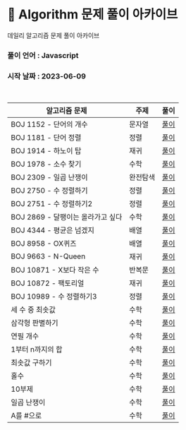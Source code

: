 # 🎲 Algorithm 문제 풀이 아카이브

데일리 알고리즘 문제 풀이 아카이브

### 풀이 언어 : Javascript

### 시작 날짜 : 2023-06-09

<br>

| 알고리즘 문제                     | 주제     | 풀이                                                                                                                      |
| --------------------------------- | -------- | ------------------------------------------------------------------------------------------------------------------------- |
| BOJ 1152 - 단어의 개수            | 문자열   | [풀이](https://velog.io/@ongsim123/Algorithm-%EB%B0%B1%EC%A4%80-1154-javaScript)                                          |
| BOJ 1181 - 단어 정렬              | 정렬     | [풀이](https://velog.io/@ongsim123/Algorithm-%EB%B0%B1%EC%A4%80-1181-javaScript)                                          |
| BOJ 1914 - 하노이 탑              | 재귀     | [풀이](https://velog.io/@ongsim123/Algorithm-%EB%B0%B1%EC%A4%80-1914-javaScript)                                          |
| BOJ 1978 - 소수 찾기              | 수학     | [풀이](https://velog.io/@ongsim123/Algorithm-%EB%B0%B1%EC%A4%80-1978-javaScript)                                          |
| BOJ 2309 - 일곱 난쟁이            | 완전탐색 | [풀이](https://velog.io/@ongsim123/Algorithm-%EB%B0%B1%EC%A4%80-1181-javaScript-1g3ryv2c)                                 |
| BOJ 2750 - 수 정렬하기            | 정렬     | [풀이](https://velog.io/@ongsim123/Algorithm-%EB%B0%B1%EC%A4%80-2750-javaScript)                                          |
| BOJ 2751 - 수 정렬하기2           | 정렬     | [풀이](https://velog.io/@ongsim123/Algorithm-%EB%B0%B1%EC%A4%80-2751-javaScript)                                          |
| BOJ 2869 - 달팽이는 올라가고 싶다 | 수학     | [풀이](https://velog.io/@ongsim123/Algorithm-%EB%B0%B1%EC%A4%80-2869-javaScript)                                          |
| BOJ 4344 - 평균은 넘겠지          | 배열     | [풀이](https://velog.io/@ongsim123/Algorithm-%EB%B0%B1%EC%A4%80-4344-javaScript)                                          |
| BOJ 8958 - OX퀴즈                 | 배열     | [풀이](https://velog.io/@ongsim123/Algorithm-%EB%B0%B1%EC%A4%80-8958-javaScript)                                          |
| BOJ 9663 - N-Queen                | 재귀     | [풀이](https://velog.io/@ongsim123/Algorithm-%EB%B0%B1%EC%A4%80-9663-javaScript)                                          |
| BOJ 10871 - X보다 작은 수         | 반복문   | [풀이](https://velog.io/@ongsim123/Algorithm-%EB%B0%B1%EC%A4%8010871-javaScript)                                          |
| BOJ 10872 - 팩토리얼              | 재귀     | [풀이](https://velog.io/@ongsim123/Algorithm-%EB%B0%B1%EC%A4%80-10872-javaScript)                                         |
| BOJ 10989 - 수 정렬하기3          | 정렬     | [풀이](https://velog.io/@ongsim123/Algorithm-%EB%B0%B1%EC%A4%80-10989-javaScript)                                         |
| 세 수 중 최솟값                   | 수학     | [풀이](https://velog.io/@ongsim123/Algorithm-%EC%84%B8-%EC%88%98-%EC%A4%91-%EC%B5%9C%EC%86%9F%EA%B0%92-javaScript)        |
| 삼각형 판별하기                   | 수학     | [풀이](https://velog.io/@ongsim123/Algorithm-%EC%82%BC%EA%B0%81%ED%98%95-%ED%8C%90%EB%B3%84%ED%95%98%EA%B8%B0-javaScript) |
| 연필 개수                         | 수학     | [풀이](https://velog.io/@ongsim123/Algorithm-%EC%97%B0%ED%95%84-%EA%B0%9C%EC%88%98-javaScript)                            |
| 1부터 n까지의 합                  | 수학     | [풀이](https://velog.io/@ongsim123/Algorithm-1%EB%B6%80%ED%84%B0-n%EA%B9%8C%EC%A7%80%EC%9D%98-%ED%95%A9-javaScript)       |
| 최솟값 구하기                     | 수학     | [풀이](https://velog.io/@ongsim123/Algorithm-%EC%B5%9C%EC%86%9F%EA%B0%92-%EA%B5%AC%ED%95%98%EA%B8%B0-javaScript)          |
| 홀수                              | 수학     | [풀이](https://velog.io/@ongsim123/Algorithm-%ED%99%80%EC%88%98-javaScript)                                               |
| 10부제                            | 수학     | [풀이](https://velog.io/@ongsim123/Algorithm-10%EB%B6%80%EC%A0%9C-javaScript)                                             |
| 일곱 난쟁이                       | 수학     | [풀이](https://velog.io/@ongsim123/Algorithm-%EC%9D%BC%EA%B3%B1-%EB%82%9C%EC%9F%81%EC%9D%B4-javaScript)                   |
| A를 #으로                         | 수학     | [풀이](https://velog.io/@ongsim123/Algorithm-A%EB%A5%BC-%EC%9C%BC%EB%A1%9C-javaScript)                                    |
